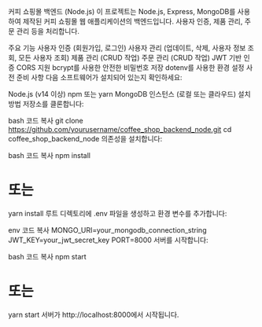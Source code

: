 커피 쇼핑몰 백엔드 (Node.js)
이 프로젝트는 Node.js, Express, MongoDB를 사용하여 제작된 커피 쇼핑몰 웹 애플리케이션의 백엔드입니다. 사용자 인증, 제품 관리, 주문 관리 등을 처리합니다.

주요 기능
사용자 인증 (회원가입, 로그인)
사용자 관리 (업데이트, 삭제, 사용자 정보 조회, 모든 사용자 조회)
제품 관리 (CRUD 작업)
주문 관리 (CRUD 작업)
JWT 기반 인증
CORS 지원
bcrypt를 사용한 안전한 비밀번호 저장
dotenv를 사용한 환경 설정
사전 준비 사항
다음 소프트웨어가 설치되어 있는지 확인하세요:

Node.js (v14 이상)
npm 또는 yarn
MongoDB 인스턴스 (로컬 또는 클라우드)
설치 방법
저장소를 클론합니다:

bash
코드 복사
git clone https://github.com/yourusername/coffee_shop_backend_node.git
cd coffee_shop_backend_node
의존성을 설치합니다:

bash
코드 복사
npm install
# 또는
yarn install
루트 디렉토리에 .env 파일을 생성하고 환경 변수를 추가합니다:

env
코드 복사
MONGO_URI=your_mongodb_connection_string
JWT_KEY=your_jwt_secret_key
PORT=8000
서버를 시작합니다:

bash
코드 복사
npm start
# 또는
yarn start
서버가 http://localhost:8000에서 시작됩니다.